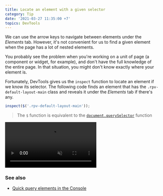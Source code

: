 ```yaml
---
title: Locate an element with a given selector
category: Tip
date: '2021-03-27 11:35:00 +7'
topics: DevTools
---
```


We can use the arrow keys to navigate between elements under the _Elements_ tab. However, it's not convenient for us to find a given element when the page has a lot of nested elements.

You probably see the problem when you're working on a unit of page (a component or widget, for example), and don't have the full knowledge of the entire page. In that situation, you might don't know exactly where your element is.

Fortunately, DevTools gives us the `inspect` function to locate an element if we know its selector. The following code finds an element that has the `.rpv-default-layout-main` class and reveals it under the _Elements_ tab if there's any.

```js
inspect($('.rpv-default-layout-main'));
```

> The `$` function is equivalent to the [`document.querySelector`](/quick-query-elements-in-the-console.html) function

<video loop muted controls>
    <source src="/img/inspect-function.mp4" type="video/mp4">
</video>

### See also

-   [Quick query elements in the Console](/quick-query-elements-in-the-console.html)
